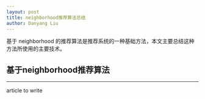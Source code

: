 ```yaml
---
layout: post
title: neighborhood推荐算法总结
author: Danyang Liu
---
```


基于 neighborhood 的推荐算法是推荐系统的一种基础方法，本文主要总结这种方法所使用的主要技术。

## 基于neighborhood推荐算法
-----
article to write